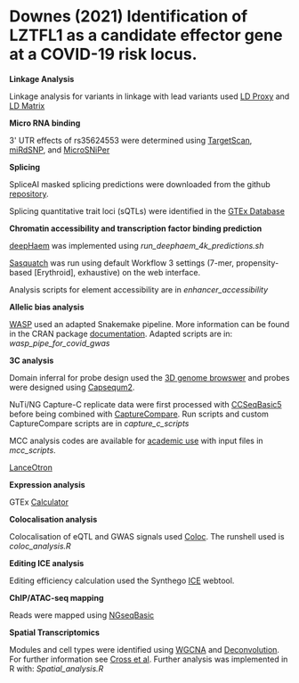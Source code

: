# Downes (2021) Identification of LZTFL1 as a candidate effector gene at a COVID-19 risk locus.


**Linkage Analysis**

Linkage analysis for variants in linkage with lead variants used [LD Proxy](https://ldlink.nci.nih.gov/?tab=ldproxy) and [LD Matrix](https://ldlink.nci.nih.gov/?tab=ldmatrix)


**Micro RNA binding**

3' UTR effects of rs35624553 were determined using [TargetScan](http://www.targetscan.org/vert_71/), [miRdSNP](http://mirdsnp.ccr.buffalo.edu/browse-genes.php), and [MicroSNiPer](http://vm24141.virt.gwdg.de/services/microsniper/index.php)


**Splicing**

SpliceAI masked splicing predictions were downloaded from the github [repository](https://github.com/Illumina/SpliceAI).

Splicing quantitative trait loci (sQTLs) were identified in the [GTEx Database](https://gtexportal.org/home/) 

**Chromatin accessibility and transcription factor binding prediction**

[deepHaem](https://github.com/rschwess/deepHaem) was implemented using *run_deephaem_4k_predictions.sh*

[Sasquatch](https://apps.molbiol.ox.ac.uk/sasquatch/cgi-bin/foot.cgi) was run using default Workflow 3 settings (7-mer, propensity-based [Erythroid], exhaustive) on the web interface.

Analysis scripts for element accessibility are in *enhancer_accessibility*


**Allelic bias analysis**

[WASP](https://github.com/bmvdgeijn/WASP) used an adapted Snakemake pipeline. More information can be found in the CRAN package [documentation](https://cran.r-project.org/web/packages/coloc/index.html). Adapted scripts are in: *wasp_pipe_for_covid_gwas*


**3C analysis**

Domain inferral for probe design used the [3D genome browswer](http://3dgenome.fsm.northwestern.edu/index.html) and probes were designed using [Capsequm2](https://apps.molbiol.ox.ac.uk/CaptureC/cgi-bin/CapSequm.cgi).

NuTi/NG Capture-C replicate data were first processed with [CCSeqBasic5](https://github.com/Hughes-Genome-Group/CCseqBasicS) before being combined with [CaptureCompare](https://github.com/Hughes-Genome-Group/CaptureCompare). Run scripts and custom CaptureCompare scripts are in *capture_c_scripts*


MCC analysis codes are available for [academic use](https://process.innovation.ox.ac.uk/software/p/16529a/micro-capture-c-academic/1) with input files in *mcc_scripts*.

[LanceOtron](https://github.com/Hughes-Genome-Group/Lanceotron-User-Docs)

**Expression analysis**

GTEx [Calculator](https://www.gtexportal.org/home/testyourown)


**Colocalisation analysis**

Colocalisation of eQTL and GWAS signals used [Coloc](https://github.com/chr1swallace/coloc). The runshell used is *coloc_analysis.R*


**Editing ICE analysis**

Editing efficiency calculation used the Synthego [ICE](https://ice.synthego.com/#/) webtool.


**ChIP/ATAC-seq mapping**

Reads were mapped using [NGseqBasic](https://github.com/Hughes-Genome-Group/NGseqBasic)


**Spatial Transcriptomics**

Modules and cell types were identified using [WGCNA](https://rdrr.io/cran/WGCNA/) and [Deconvolution](https://rdrr.io/bioc/SpatialDecon/src/R/package.R). For further information see [Cross et al](https://www.biorxiv.org/content/10.1101/2021.06.21.449178v1). Further analysis was implemented in R with: *Spatial_analysis.R* 
